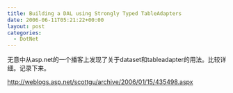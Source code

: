 ```yaml
---
title: Building a DAL using Strongly Typed TableAdapters
date: 2006-06-11T05:21:22+00:00
layout: post
categories:
  - DotNet
---
```


无意中从asp.net的一个播客上发现了关于dataset和tableadapter的用法。比较详细。记录下来。

<http://weblogs.asp.net/scottgu/archive/2006/01/15/435498.aspx>